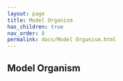 ```yaml
--- 
layout: page 
title: Model Organism 
has_children: true 
nav_order: 8 
permalink: docs/Model Organism.html 
---
```


## Model Organism

